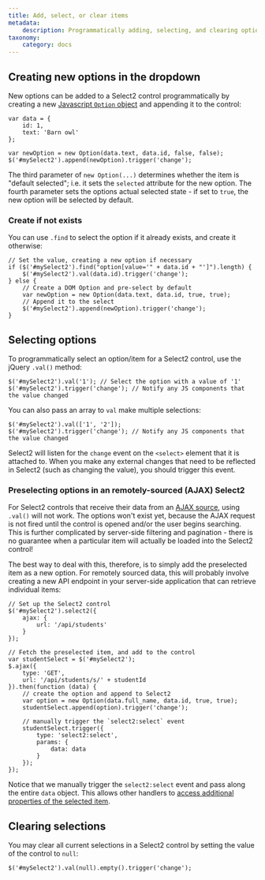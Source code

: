 ```yaml
---
title: Add, select, or clear items
metadata:
    description: Programmatically adding, selecting, and clearing options in a Select2 control.
taxonomy:
    category: docs
---
```


## Creating new options in the dropdown

New options can be added to a Select2 control programmatically by creating a new [Javascript `Option` object](https://developer.mozilla.org/en-US/docs/Web/API/HTMLOptionElement/Option) and appending it to the control:

```
var data = {
    id: 1,
    text: 'Barn owl'
};

var newOption = new Option(data.text, data.id, false, false);
$('#mySelect2').append(newOption).trigger('change');
```

The third parameter of `new Option(...)` determines whether the item is "default selected"; i.e. it sets the `selected` attribute for the new option.  The fourth parameter sets the options actual selected state - if set to `true`, the new option will be selected by default.

### Create if not exists

You can use `.find` to select the option if it already exists, and create it otherwise:

```
// Set the value, creating a new option if necessary
if ($('#mySelect2').find("option[value='" + data.id + "']").length) {
    $('#mySelect2').val(data.id).trigger('change');
} else { 
    // Create a DOM Option and pre-select by default
    var newOption = new Option(data.text, data.id, true, true);
    // Append it to the select
    $('#mySelect2').append(newOption).trigger('change');
} 
```

## Selecting options

To programmatically select an option/item for a Select2 control, use the jQuery `.val()` method:

```
$('#mySelect2').val('1'); // Select the option with a value of '1'
$('#mySelect2').trigger('change'); // Notify any JS components that the value changed
```

You can also pass an array to `val` make multiple selections:

```
$('#mySelect2').val(['1', '2']);
$('#mySelect2').trigger('change'); // Notify any JS components that the value changed
```

Select2 will listen for the `change` event on the `<select>` element that it is attached to. When you make any external changes that need to be reflected in Select2 (such as changing the value), you should trigger this event.

### Preselecting options in an remotely-sourced (AJAX) Select2 

For Select2 controls that receive their data from an [AJAX source](/data-sources/ajax), using `.val()` will not work.  The options won't exist yet, because the AJAX request is not fired until the control is opened and/or the user begins searching.  This is further complicated by server-side filtering and pagination - there is no guarantee when a particular item will actually be loaded into the Select2 control!

The best way to deal with this, therefore, is to simply add the preselected item as a new option.  For remotely sourced data, this will probably involve creating a new API endpoint in your server-side application that can retrieve individual items:

```
// Set up the Select2 control
$('#mySelect2').select2({
    ajax: {
        url: '/api/students'
    }
});

// Fetch the preselected item, and add to the control
var studentSelect = $('#mySelect2');
$.ajax({
    type: 'GET',
    url: '/api/students/s/' + studentId
}).then(function (data) {
    // create the option and append to Select2
    var option = new Option(data.full_name, data.id, true, true);
    studentSelect.append(option).trigger('change');

    // manually trigger the `select2:select` event
    studentSelect.trigger({
        type: 'select2:select',
        params: {
            data: data
        }
    });
});
```

Notice that we manually trigger the `select2:select` event and pass along the entire `data` object.  This allows other handlers to [access additional properties of the selected item](/programmatic-control/events#triggering-events).

## Clearing selections

You may clear all current selections in a Select2 control by setting the value of the control to `null`:

```
$('#mySelect2').val(null).empty().trigger('change');
```
